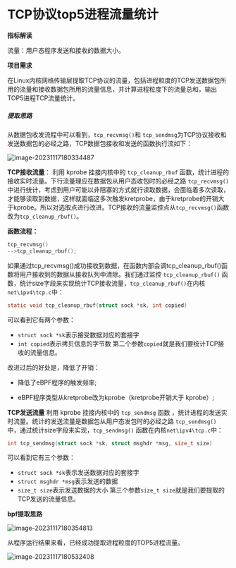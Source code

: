 # TCP协议top5进程流量统计

**指标解读**

流量：用户态程序发送和接收的数据大小。

**项目需求**

在Linux内核网络传输层提取TCP协议的流量，包括进程粒度的TCP发送数据包所用的流量和接收数据包所用的流量信息，并计算进程粒度下的流量总和，输出TOP5进程TCP流量统计。

##### 提取思路

从数据包收发流程中可以看到，`tcp_recvmsg()`和 `tcp_sendmsg`为TCP协议接收和发送数据包的必经之路，TCP数据包接收和发送的函数执行流如下：

![image-20231117180334487](C:\Users\22803\AppData\Roaming\Typora\typora-user-images\image-20231117180334487.png)

**TCP接收流量**：
利用 kprobe 挂接内核中的 `tcp_cleanup_rbuf` 函数，统计进程的接收实时流量。下行流量理应在数据包从用户态收包时的必经之路 `tcp_recvmsg()` 中进行统计，考虑到用户可能以非阻塞的方式就行读取数据，会面临着多次读取，才能够读取到数据，这样就面临这多次触发kretprobe，由于kretprobe的开销大于kprobe。所以对选取点进行改进。TCP接收的流量监控点从`tcp_recvmsg()`函数改为`tcp_cleanup_rbuf()`。

**函数流程：**

```c
tcp_recvmsg()
-->tcp_cleanup_rbuf();
```

如果通过tcp_recvmsg()成功接收到数据，在函数内部会调tcp_cleanup_rbuf()函数将用户接收到的数据从接收队列中清除。我们通过监控 `tcp_cleanup_rbuf()` 函数，统计size字段来实现统计TCP接收流量，`tcp_cleanup_rbuf()`在内核`net\ipv4\tcp.c`中：

```c
static void tcp_cleanup_rbuf(struct sock *sk, int copied)
```

可以看到它有两个参数：

- `struct sock *sk`表示接受数据对应的套接字
- `int copied`表示拷贝信息的字节数
  第二个参数`copied`就是我们要统计TCP接收的流量信息。

改进过后的好处是，降低了开销：

- 降低了eBPF程序的触发频率;

- eBPF程序类型从kretprobe改为kprobe（kretprobe开销大于 kprobe）;

**TCP发送流量**
利用 kprobe 挂接内核中的 `tcp_sendmsg` 函数 ，统计进程的发送实时流量。统计的发送流量是数据包从用户态发包时的必经之路 `tcp_sendmsg()` 中，通过统计size字段来实现，`tcp_sendmsg()` 函数在内核`net\ipv4\tcp.c`中：

```c
int tcp_sendmsg(struct sock *sk, struct msghdr *msg, size_t size)
```

可以看到它有三个参数：

- `struct sock *sk`表示发送数据对应的套接字
- `struct msghdr *msg`表示发送的数据
- `size_t size`表示发送数据的大小
  第三个参数`size_t size`就是我们要提取的TCP发送的流量信息。

**bpf提取思路**

![image-20231117180354813](C:\Users\22803\AppData\Roaming\Typora\typora-user-images\image-20231117180354813.png)

从程序运行结果来看，已经成功提取进程粒度的TOP5进程流量。

![image-20231117180532408](TCP协议top5进程流量统计.assets/image-20231117180532408.png)